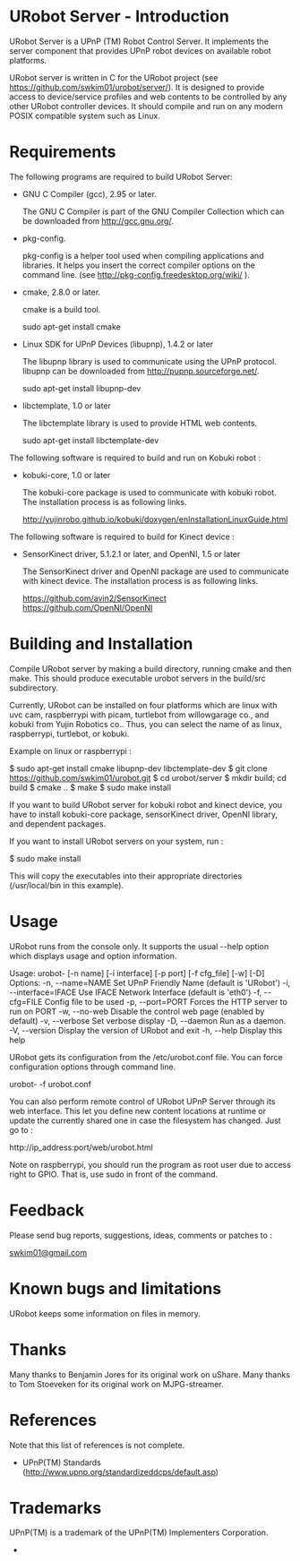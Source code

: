 URobot Server - Introduction
=============================

URobot Server is a UPnP (TM) Robot Control Server. It implements the server
component that provides UPnP robot devices on available robot platforms.

URobot server is written in C for the URobot project (see https://github.com/swkim01/urobot/server/).
It is designed to provide access to device/service profiles and web contents to be controlled by any other URobot controller devices.
It should compile and run on any modern POSIX compatible system such as Linux.

Requirements
============

The following programs are required to build URobot Server:

 * GNU C Compiler (gcc), 2.95 or later.

   The GNU C Compiler is part of the GNU Compiler Collection which can be
   downloaded from http://gcc.gnu.org/.

 * pkg-config.

   pkg-config is a helper tool used when compiling applications and libraries.
   It helps you insert the correct compiler options on the command line.
   (see http://pkg-config.freedesktop.org/wiki/ ).

 * cmake, 2.8.0 or later.

   cmake is a build tool.

   sudo apt-get install cmake

 * Linux SDK for UPnP Devices (libupnp), 1.4.2 or later

   The libupnp library is used to communicate using the UPnP protocol.
   libupnp can be downloaded from http://pupnp.sourceforge.net/.

   sudo apt-get install libupnp-dev

 * libctemplate, 1.0 or later

   The libctemplate library is used to provide HTML web contents.

   sudo apt-get install libctemplate-dev

The following software is required to build and run on Kobuki robot :

 * kobuki-core, 1.0 or later

   The kobuki-core package is used to communicate with kobuki robot.
   The installation process is as following links.

   http://yujinrobo.github.io/kobuki/doxygen/enInstallationLinuxGuide.html

The following software is required to build for Kinect device :

 * SensorKinect driver, 5.1.2.1 or later, and OpenNI, 1.5 or later

   The SensorKinect driver and OpenNI package are used to communicate with
   kinect device. The installation process is as following links.

   https://github.com/avin2/SensorKinect
   https://github.com/OpenNI/OpenNI

Building and Installation
=========================

Compile URobot server by making a build directory, running cmake and then make.
This should produce executable urobot servers in the build/src subdirectory.

Currently, URobot can be installed on four platforms which are
linux with uvc cam, raspberrypi with picam, turtlebot from willowgarage co.,
and kobuki from Yujin Robotics co.. Thus, you can select the name of <target> as linux, raspberrypi, turtlebot, or kobuki.

Example on linux or raspberrypi :

$ sudo apt-get install cmake libupnp-dev libctemplate-dev
$ git clone https://github.com/swkim01/urobot.git
$ cd urobot/server
$ mkdir build; cd build
$ cmake ..
$ make
$ sudo make install

If you want to build URobot server for kobuki robot and kinect device,
you have to install kobuki-core package, sensorKinect driver, OpenNI library,
and dependent packages.

If you want to install URobot servers on your system, run :

$ sudo make install

This will copy the executables into their appropriate directories
(/usr/local/bin in this example).

Usage
=====

URobot runs from the console only. It supports the usual --help option
which displays usage and option information.

Usage: urobot-<target> [-n name] [-i interface] [-p port] [-f cfg_file] [-w] [-D]
Options:
 -n, --name=NAME        Set UPnP Friendly Name (default is 'URobot')
 -i, --interface=IFACE  Use IFACE Network Interface (default is 'eth0')
 -f, --cfg=FILE         Config file to be used
 -p, --port=PORT        Forces the HTTP server to run on PORT
 -w, --no-web           Disable the control web page (enabled by default)
 -v, --verbose          Set verbose display
 -D, --daemon           Run as a daemon.
 -V, --version          Display the version of URobot and exit
 -h, --help             Display this help

URobot gets its configuration from the /etc/urobot.conf file.
You can force configuration options through command line.

   urobot-<target> -f urobot.conf

You can also perform remote control of URobot UPnP Server through its
web interface. This let you define new content locations at runtime or
update the currently shared one in case the filesystem has changed.
Just go to :

   http://ip_address:port/web/urobot.html

Note on raspberrypi, you should run the program as root user
due to access right to GPIO. That is, use sudo in front of the command.

Feedback
========

Please send bug reports, suggestions, ideas, comments or patches to :

   swkim01@gmail.com

Known bugs and limitations
==========================

URobot keeps some information on files in memory.

Thanks
======

Many thanks to Benjamin Jores for its original work on uShare.
Many thanks to Tom Stoeveken for its original work on MJPG-streamer.

References
==========

Note that this list of references is not complete.

 * UPnP(TM) Standards (http://www.upnp.org/standardizeddcps/default.asp)

Trademarks
==========

UPnP(TM) is a trademark of the UPnP(TM) Implementers Corporation.

-
